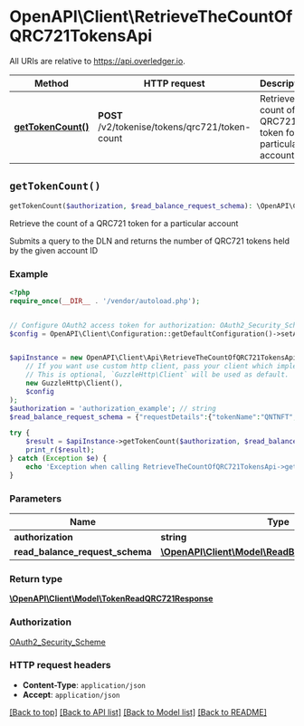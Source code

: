 # OpenAPI\Client\RetrieveTheCountOfQRC721TokensApi

All URIs are relative to https://api.overledger.io.

Method | HTTP request | Description
------------- | ------------- | -------------
[**getTokenCount()**](RetrieveTheCountOfQRC721TokensApi.md#getTokenCount) | **POST** /v2/tokenise/tokens/qrc721/token-count | Retrieve the count of a QRC721 token for a particular account


## `getTokenCount()`

```php
getTokenCount($authorization, $read_balance_request_schema): \OpenAPI\Client\Model\TokenReadQRC721Response
```

Retrieve the count of a QRC721 token for a particular account

Submits a query to the DLN and returns the number of QRC721 tokens held by the given account ID

### Example

```php
<?php
require_once(__DIR__ . '/vendor/autoload.php');


// Configure OAuth2 access token for authorization: OAuth2_Security_Scheme
$config = OpenAPI\Client\Configuration::getDefaultConfiguration()->setAccessToken('YOUR_ACCESS_TOKEN');


$apiInstance = new OpenAPI\Client\Api\RetrieveTheCountOfQRC721TokensApi(
    // If you want use custom http client, pass your client which implements `GuzzleHttp\ClientInterface`.
    // This is optional, `GuzzleHttp\Client` will be used as default.
    new GuzzleHttp\Client(),
    $config
);
$authorization = 'authorization_example'; // string
$read_balance_request_schema = {"requestDetails":{"tokenName":"QNTNFT","accountId":"0xd8b31B65878a6B1a6cAf9f4819C1A42d68a7A116"},"location":{"technology":"Ethereum","network":"Ropsten Testnet"}}; // \OpenAPI\Client\Model\ReadBalanceRequestSchema

try {
    $result = $apiInstance->getTokenCount($authorization, $read_balance_request_schema);
    print_r($result);
} catch (Exception $e) {
    echo 'Exception when calling RetrieveTheCountOfQRC721TokensApi->getTokenCount: ', $e->getMessage(), PHP_EOL;
}
```

### Parameters

Name | Type | Description  | Notes
------------- | ------------- | ------------- | -------------
 **authorization** | **string**|  |
 **read_balance_request_schema** | [**\OpenAPI\Client\Model\ReadBalanceRequestSchema**](../Model/ReadBalanceRequestSchema.md)|  |

### Return type

[**\OpenAPI\Client\Model\TokenReadQRC721Response**](../Model/TokenReadQRC721Response.md)

### Authorization

[OAuth2_Security_Scheme](../../README.md#OAuth2_Security_Scheme)

### HTTP request headers

- **Content-Type**: `application/json`
- **Accept**: `application/json`

[[Back to top]](#) [[Back to API list]](../../README.md#endpoints)
[[Back to Model list]](../../README.md#models)
[[Back to README]](../../README.md)

